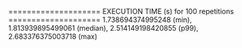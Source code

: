 ==================== EXECUTION TIME (s) for 100 repetitions ====================
1.738694374995248 (min), 1.813939895499061 (median), 2.514149198420855 (p99), 2.683376375003718 (max)